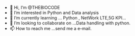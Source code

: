 - 👋 Hi, I’m @THEBIOCODE
- 👀 I’m interested in Python and Data analysis
- 🌱 I’m currently learning ... Python , NetWork LTE,5G KPI...
- 💞️ I’m looking to collaborate on ...Data handling with python.
- 📫 How to reach me ...send me a e-mail.

<!---
THEBIOCODE/THEBIOCODE is a ✨ special ✨ repository because its `README.md` (this file) appears on your GitHub profile.
You can click the Preview link to take a look at your changes.
--->

